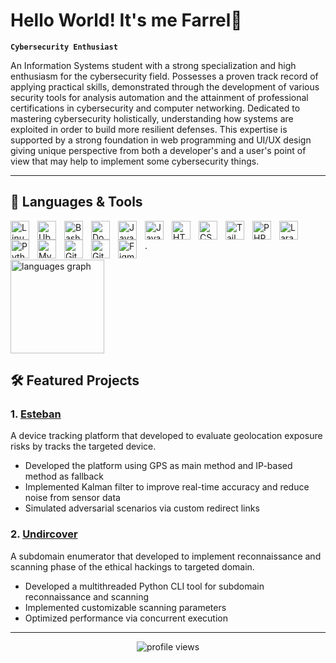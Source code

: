 # Hello World! It's me Farrel👋

**`Cybersecurity Enthusiast`**

An Information Systems student with a strong specialization and high enthusiasm for the cybersecurity field. Possesses a proven track record of applying practical skills, demonstrated through the development of various security tools for analysis automation and the attainment of professional certifications in cybersecurity and computer networking. Dedicated to mastering cybersecurity holistically, understanding how systems are exploited in order to build more resilient defenses. This expertise is supported by a strong foundation in web programming and UI/UX design giving unique perspective from both a developer's and a user's point of view that may help to implement some cybersecurity things.

---

## 🧰 Languages & Tools

<img align="left" alt="Linux" width="30px" style="padding-right:10px;" src="https://cdn.jsdelivr.net/gh/devicons/devicon/icons/linux/linux-original.svg" />
<img align="left" alt="Ubuntu" width="30px" style="padding-right:10px;" src="https://cdn.jsdelivr.net/gh/devicons/devicon@latest/icons/ubuntu/ubuntu-original.svg" />
<img align="left" alt="Bash" width="30px" style="padding-right:10px;" src="https://cdn.jsdelivr.net/gh/devicons/devicon/icons/bash/bash-original.svg" />
<img align="left" alt="Docker" width="30px" style="padding-right:10px;" src="https://cdn.jsdelivr.net/gh/devicons/devicon@latest/icons/docker/docker-plain.svg" />
<img align="left" alt="Java" width="30px" style="padding-right:10px;" src="https://cdn.jsdelivr.net/gh/devicons/devicon/icons/java/java-original.svg"/>
<img align="left" alt="JavaScript" width="30px" style="padding-right:10px;" src="https://cdn.jsdelivr.net/gh/devicons/devicon/icons/javascript/javascript-plain.svg" />
<img align="left" alt="HTML" width="30px" style="padding-right:10px;" src="https://cdn.jsdelivr.net/gh/devicons/devicon/icons/html5/html5-plain.svg" />
<img align="left" alt="CSS" width="30px" style="padding-right:10px;" src="https://cdn.jsdelivr.net/gh/devicons/devicon/icons/css3/css3-plain.svg" />
<img align="left" alt="Tailwind" width="30px" style="padding-right:10px;" src="https://cdn.jsdelivr.net/gh/devicons/devicon@latest/icons/tailwindcss/tailwindcss-original.svg" />
<img align="left" alt="PHP" width="30px" style="padding-right:10px;" src="https://cdn.jsdelivr.net/gh/devicons/devicon@latest/icons/php/php-original.svg" />
<img align="left" alt="Laravel" width="30px" style="padding-right:10px;" src="https://cdn.jsdelivr.net/gh/devicons/devicon@latest/icons/laravel/laravel-original.svg" />
<img align="left" alt="Python" width="30px" style="padding-right:10px;" src="https://cdn.jsdelivr.net/gh/devicons/devicon@latest/icons/python/python-original.svg" />
<img align="left" alt="MySql" width="30px" style="padding-right:10px;" src="https://cdn.jsdelivr.net/gh/devicons/devicon@latest/icons/mysql/mysql-original.svg" />
<img align="left" alt="Git" width="30px" style="padding-right:10px;" src="https://cdn.jsdelivr.net/gh/devicons/devicon/icons/git/git-original.svg" />
<img align="left" alt="GitHub" width="30px" style="padding-right:10px;" src="https://cdn.jsdelivr.net/gh/devicons/devicon/icons/github/github-original.svg" />
<img align="left" alt="Figma" width="30px" style="padding-right:10px;" src="https://cdn.jsdelivr.net/gh/devicons/devicon@latest/icons/figma/figma-original.svg" />

<br />

.

<div align="left">
  <img src="https://github-readme-stats.vercel.app/api/top-langs?username=farrelega&locale=en&hide_title=false&layout=compact&card_width=320&langs_count=6&theme=codeSTACKr&hide_border=true" height="150" alt="languages graph" />
</div>

## 🛠️ Featured Projects
### 1. [Esteban](https://github.com/farrelega/Esteban)
A device tracking platform that developed to evaluate geolocation exposure risks by tracks the targeted device.
- Developed the platform using GPS as main method and IP-based method as fallback
- Implemented Kalman filter to improve real-time accuracy and reduce noise from sensor data
- Simulated adversarial scenarios via custom redirect links

### 2. [Undircover](https://github.com/farrelega/Undircover)
A subdomain enumerator that developed to implement reconnaissance and scanning phase of the ethical hackings to targeted domain.
- Developed a multithreaded Python CLI tool for subdomain reconnaissance and scanning
- Implemented customizable scanning parameters
- Optimized performance via concurrent execution

---

<div align="center">
  <img src="https://komarev.com/ghpvc/?username=farrelega&label=Profile%20views&color=0e75b6&style=flat" alt="profile views" />
</div>
